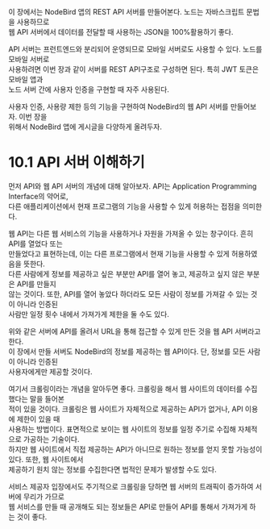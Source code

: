 이 장에서는 NodeBird 앱의 REST API 서버를 만들어본다. 노드는 자바스크립트 문법을 사용하므로  
웹 API 서버에서 데이터를 전달할 때 사용하는 JSON을 100%활용하기 좋다.   
  
API 서버는 프런트엔드와 분리되어 운영되므로 모바일 서버로도 사용할 수 있다. 노드를 모바일 서버로  
사용하려면 이번 장과 같이 서버를 REST API구조로 구성하면 된다. 특히 JWT 토큰은 모바일 앱과  
노드 서버 간에 사용자 인증을 구현할 때 자주 사용된다.   
   
사용자 인증, 사용량 제한 등의 기능을 구현하여 NodeBird의 웹 API 서버를 만들어보자. 이번 장을  
위해서 NodeBird 앱에 게시글을 다양하게 올려두자.  

# 10.1 API 서버 이해하기
먼저 API와 웹 API 서버의 개념에 대해 알아보자. API는 Application Programming Interface의 약어로,  
다른 애플리케이션에서 현재 프로그램의 기능을 사용할 수 있게 허용하는 접점을 의미한다.   
  
웹 API는 다른 웹 서비스의 기능을 사용하거나 자원을 가져올 수 있는 창구이다. 흔히 API를 열었다 또는  
만들었다고 표현하는데, 이는 다른 프로그램에서 현재 기능을 사용할 수 있게 허용하였음을 뜻한다.  
다른 사람에게 정보를 제공하고 싶은 부분만 API를 열어 놓고, 제공하고 싶지 않은 부분은 API를 만들지  
않는 것이다. 또한, API를 열어 놓았다 하더라도 모든 사람이 정보를 가져갈 수 있는 것이 아니라 인증된  
사람만 일정 횟수 내에서 가져가게 제한을 둘 수도 있다.  
  
위와 같은 서버에 API를 올려서 URL을 통해 접근할 수 있게 만든 것을 웹 API 서버라고 한다.  
이 장에서 만들 서버도 NodeBird의 정보를 제공하는 웹 API이다. 단, 정보를 모든 사람이 아니라 인증된  
사용자에게만 제공할 것이다.  
  
여기서 크롤링이라는 개념을 알아두면 좋다. 크롤링을 해서 웹 사이트의 데이터를 수집했다는 말을 들어본  
적이 있을 것이다. 크롤링은 웹 사이트가 자체적으로 제공하는 API가 없거나, API 이용에 제한이 있을 때  
사용하는 방법이다. 표면적으로 보이는 웹 사이트의 정보를 일정 주기로 수집해 자체적으로 가공하는 기술이다.  
하지만 웹 사이트에서 직접 제공하는 API가 아니므로 원하는 정보를 얻지 못할 가능성이 있다. 또한, 웹 사이트에서  
제공하기 원치 않는 정보를 수집한다면 법적인 문제가 발생할 수도 있다.  
   
서비스 제공자 입장에서도 주기적으로 크롤링을 당하면 웹 서버의 트래픽이 증가하여 서버에 무리가 가므로  
웹 서비스를 만들 때 공개해도 되는 정보들은 API로 만들어 API를 통해서 가져가게 하는 것이 좋다.  



































